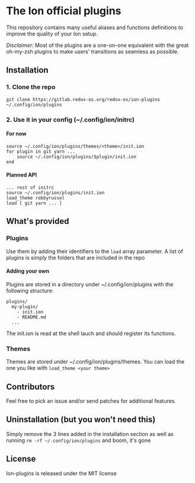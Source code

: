 # The Ion official plugins

This repository contains many useful aliases and functions definitions to improve the quality of your Ion setup.

*Disclaimer*: Most of the plugins are a one-on-one equivalent with the great oh-my-zsh plugins to make users' transitions as seamless as possible.

## Installation

### 1. Clone the repo
```
git clone https://gitlab.redox-os.org/redox-os/ion-plugins ~/.config/ion/plugins
```

### 2. Use it in your config (~/.config/ion/initrc)
#### For now
```
source ~/.config/ion/plugins/themes/<theme>/init.ion
for plugin in git yarn ...
    source ~/.config/ion/plugins/$plugin/init.ion
end
```

#### Planned API
```
... rest of initrc
source ~/.config/ion/plugins/init.ion
load_theme robbyrussel
load [ git yarn ... ]
```

## What's provided
### Plugins
Use them by adding their identifiers to the `load` array parameter. A list of plugins is simply the folders that are included in the repo

#### Adding your own
Plugins are stored in a directory under ~/.config/ion/plugins with the following structure:
```
plugins/
  my-plugin/
    - init.ion
    - README.md
  ...
```
The init.ion is read at the shell lauch and should register its functions.

### Themes
Themes are stored under ~/.config/ion/plugins/themes. You can load the one you like with `load_theme <your theme>`

## Contributors
Feel free to pick an issue and/or send patches for additional features.

## Uninstallation (but you won't need this)
Simply remove the 3 lines added in the installation section as well as running `rm -rf ~/.config/ion/plugins` and boom, it's gone

## License
Ion-plugins is released under the MIT license
